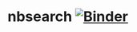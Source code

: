 # nbsearch [![Binder](https://mybinder.org/badge_logo.svg)](https://mybinder.org/v2/gh/NII-cloud-operation/nbsearch/master)
